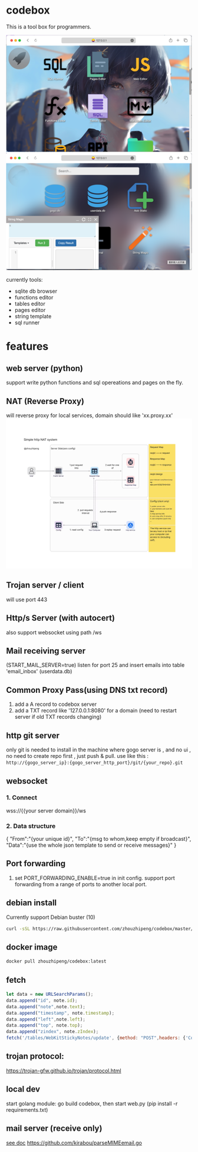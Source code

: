 # codebox
This is a tool box for programmers. 

![img.png](doc/imgs/main_screen.png)
![img.png](doc/imgs/main_screen2.png)

currently tools:
* sqlite db browser
* functions editor
* tables editor
* pages editor
* string template 
* sql runner



# features
## web server (python)
support write python functions and sql opereations and pages on the fly.

## NAT (Reverse Proxy)
will reverse proxy for local services, domain should like 'xx.proxy.xx'
![img.png](doc/imgs/simple_nat.png)


## Trojan server / client
will use port 443

## Http/s Server (with autocert)
also support websocket using path /ws

## Mail receiving server
(START_MAIL_SERVER=true)
listen for port 25 and insert emails into table 'email_inbox' (userdata.db)

## Common Proxy  Pass(using DNS txt record)
1. add a A record to codebox server
2. add a TXT record like '127.0.0.1:8080' for a domain
   (need to restart server if old TXT records changing)

## http git server
only git is needed to install in the machine where gogo server is , and no ui , no need to create repo first , just push & pull.
use like this : ` http://{gogo_server_ip}:{gogo_server_http_port}/git/{your_repo}.git`

## websocket
### 1. Connect
wss://{{your server domain}}/ws

### 2. Data structure
{
"From":"{your unique id}",
"To":"{msg to whom,keep empty if broadcast}",
"Data":"{use the whole json template to send or receive messages}"
}

## Port forwarding
1. set PORT_FORWARDING_ENABLE=true in init config.
   support port forwarding from a range of ports to another local port.

## debian install
Currently support Debian buster (10)
```bash
curl -sSL https://raw.githubusercontent.com/zhouzhipeng/codebox/master/scripts/install_codebox_on_debian10.sh | sudo bash
```

## docker image
```bash
docker pull zhouzhipeng/codebox:latest
```

## fetch
```javascript
let data = new URLSearchParams();
data.append("id", note.id);
data.append("note",note.text);
data.append("timestamp", note.timestamp);
data.append("left",note.left);
data.append("top", note.top);
data.append("zindex", note.zIndex);
fetch('/tables/WebKitStickyNotes/update', {method: "POST",headers: {'Content-Type': 'application/x-www-form-urlencoded; charset=UTF-8'}, body: data})

```



## trojan protocol:  
https://trojan-gfw.github.io/trojan/protocol.html


## local dev
start golang module: go build codebox, then start web.py  (pip install -r requirements.txt)

## mail server (receive only)
[see doc](https://notes.eatonphil.com/handling-email-from-gmail-smtp-protocol-basics.html)
https://github.com/kirabou/parseMIMEemail.go

